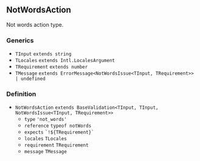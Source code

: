 NotWordsAction
--------------

Not words action type.

### Generics

*   `TInput` `extends string`
*   `TLocales` `extends Intl.LocalesArgument`
*   `TRequirement` `extends number`
*   `TMessage` `extends ErrorMessage<NotWordsIssue<TInput, TRequirement>> | undefined`

### Definition

*   `NotWordsAction` `extends BaseValidation<TInput, TInput, NotWordsIssue<TInput, TRequirement>>`
    *   `type` `'not_words'`
    *   `reference` `typeof notWords`
    *   `expects` `` `!${TRequirement}` ``
    *   `locales` `TLocales`
    *   `requirement` `TRequirement`
    *   `message` `TMessage`